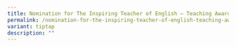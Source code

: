 ```yaml
---
title: Nomination for The Inspiring Teacher of English – Teaching Award
permalink: /nomination-for-the-inspiring-teacher-of-english-teaching-award/
variant: tiptap
description: ""
---
```

